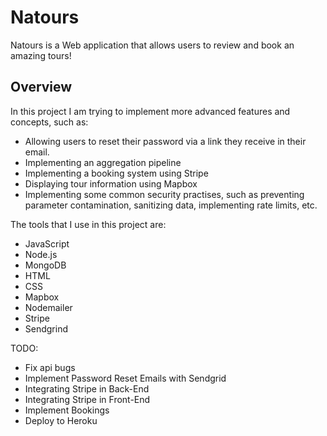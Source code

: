 # Natours

Natours is a Web application that allows users to review and book an amazing tours!

## Overview

In this project I am trying to implement more advanced features and concepts, such as:

- Allowing users to reset their password via a link they receive in their email.
- Implementing an aggregation pipeline
- Implementing a booking system using Stripe
- Displaying tour information using Mapbox
- Implementing some common security practises, such as preventing parameter contamination, sanitizing data, implementing rate limits, etc.

The tools that I use in this project are:

- JavaScript
- Node.js
- MongoDB
- HTML
- CSS
- Mapbox
- Nodemailer
- Stripe
- Sendgrind

TODO:
- Fix api bugs
- Implement Password Reset Emails with Sendgrid
- Integrating Stripe in Back-End
- Integrating Stripe in Front-End
- Implement Bookings
- Deploy to Heroku
